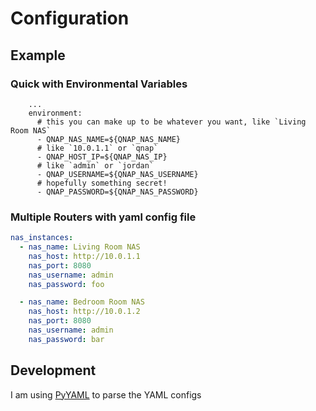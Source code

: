 # Configuration

## Example

### Quick with Environmental Variables

```
    ...
    environment:
      # this you can make up to be whatever you want, like `Living Room NAS`
      - QNAP_NAS_NAME=${QNAP_NAS_NAME}
      # like `10.0.1.1` or `qnap`
      - QNAP_HOST_IP=${QNAP_NAS_IP}
      # like `admin` or `jordan`
      - QNAP_USERNAME=${QNAP_NAS_USERNAME}
      # hopefully something secret!
      - QNAP_PASSWORD=${QNAP_NAS_PASSWORD}
```

### Multiple Routers with yaml config file

```yaml
nas_instances:
  - nas_name: Living Room NAS
    nas_host: http://10.0.1.1
    nas_port: 8080
    nas_username: admin
    nas_password: foo

  - nas_name: Bedroom Room NAS
    nas_host: http://10.0.1.2
    nas_port: 8080
    nas_username: admin
    nas_password: bar
```

## Development

I am using [PyYAML](https://pyyaml.org/wiki/PyYAMLDocumentation) to parse the YAML configs
